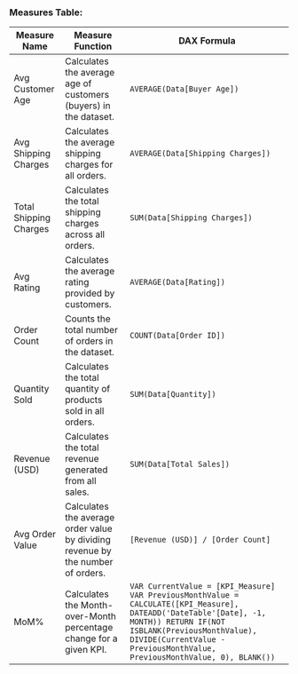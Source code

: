 
### Measures Table:

| Measure Name      | Measure Function                                                       | DAX Formula                                                                                                   |
|-------------------|------------------------------------------------------------------------|---------------------------------------------------------------------------------------------------------------|
| Avg Customer Age  | Calculates the average age of customers (buyers) in the dataset.         | `AVERAGE(Data[Buyer Age])`                                                                                    |
| Avg Shipping Charges | Calculates the average shipping charges for all orders.                 | `AVERAGE(Data[Shipping Charges])`                                                                             |
| Total Shipping Charges | Calculates the total shipping charges across all orders.               | `SUM(Data[Shipping Charges])`                                                                                 |
| Avg Rating        | Calculates the average rating provided by customers.                    | `AVERAGE(Data[Rating])`                                                                                       |
| Order Count       | Counts the total number of orders in the dataset.                       | `COUNT(Data[Order ID])`                                                                                       |
| Quantity Sold     | Calculates the total quantity of products sold in all orders.           | `SUM(Data[Quantity])`                                                                                         |
| Revenue (USD)     | Calculates the total revenue generated from all sales.                   | `SUM(Data[Total Sales])`                                                                                      |
| Avg Order Value   | Calculates the average order value by dividing revenue by the number of orders. | `[Revenue (USD)] / [Order Count]`                                                                               |
| MoM%              | Calculates the Month-over-Month percentage change for a given KPI.      | `VAR CurrentValue = [KPI_Measure]  VAR PreviousMonthValue = CALCULATE([KPI_Measure], DATEADD('DateTable'[Date], -1, MONTH)) RETURN IF(NOT ISBLANK(PreviousMonthValue), DIVIDE(CurrentValue - PreviousMonthValue, PreviousMonthValue, 0), BLANK())` |

